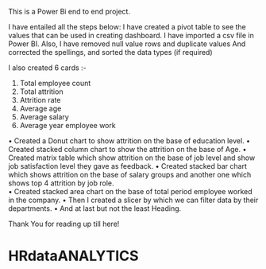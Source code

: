 This is a Power Bi end to end project.

I have entailed all the steps below:
I have created a pivot table to see the values that can be used in creating dashboard.
I have imported a csv file in Power BI.
Also, I have removed null value rows and duplicate values
And corrected the spellings, and sorted the data types (if required)

I also created 6 cards :-
1. Total employee count
2. Total attrition
3. Attrition rate
4. Average age
5. Average salary
6. Average year employee work

• Created a Donut chart to show attrition on the base of education level.
• Created stacked column chart to show the attrition on the base of Age.
• Created matrix table which show attrition on the base of job level and show job satisfaction level they gave as feedback.
• Created stacked bar chart which shows attrition on the base of salary groups and another one which shows top 4 attrition by job role.   
• Created stacked area chart on the base of total period employee worked in the company.
• Then I created a slicer by which we can filter data by their departments.
• And at last but not the least Heading.

Thank You for reading up till here!

# HRdataANALYTICS
